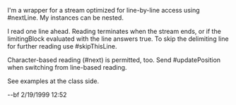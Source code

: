 I'm a wrapper for a stream optimized for line-by-line access using #nextLine. My instances can be nested.I read one line ahead. Reading terminates when the stream ends, or if the limitingBlock evaluated with the line answers true. To skip the delimiting line for further reading use #skipThisLine.Character-based reading (#next) is permitted, too. Send #updatePosition when switching from line-based reading.See examples at the class side.--bf 2/19/1999 12:52